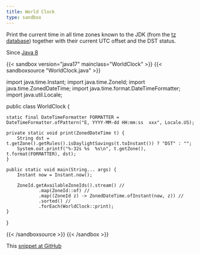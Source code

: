 ```yaml
---
title: World Clock
type: sandbox
---
```


Print the current time in all time zones known to the JDK (from the [tz
 database](https://en.wikipedia.org/wiki/Tz_database)) together with their
 current UTC offset and the DST status.

Since [Java 8](/jdk/8)

{{< sandbox version="java17" mainclass="WorldClock" >}}
{{< sandboxsource "WorldClock.java" >}}

import java.time.Instant;
import java.time.ZoneId;
import java.time.ZonedDateTime;
import java.time.format.DateTimeFormatter;
import java.util.Locale;

public class WorldClock {

	static final DateTimeFormatter FORMATTER = DateTimeFormatter.ofPattern("E, YYYY-MM-dd HH:mm:ss  xxx", Locale.US);

	private static void print(ZonedDateTime t) {
		String dst = t.getZone().getRules().isDaylightSavings(t.toInstant()) ? "DST" : "";
		System.out.printf("%-32s %s  %s\n", t.getZone(), t.format(FORMATTER), dst);
	}

	public static void main(String... args) {
		Instant now = Instant.now();

		ZoneId.getAvailableZoneIds().stream() //
				.map(ZoneId::of) //
				.map((ZoneId z) -> ZonedDateTime.ofInstant(now, z)) //
				.sorted() //
				.forEach(WorldClock::print);
	}

}

{{< /sandboxsource >}}
{{< /sandbox >}}

This [snippet at GitHub](https://github.com/marchof/io.javaalmanac.snippets/tree/master/src/main/java/io/javaalmanac/snippets/time/WorldClock.java)
